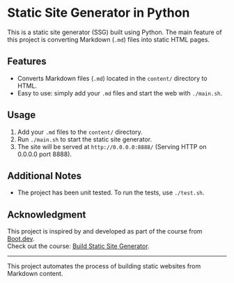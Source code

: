 # Static Site Generator in Python

This is a static site generator (SSG) built using Python. The main feature of this project is converting Markdown (`.md`) files into static HTML pages.

## Features

- Converts Markdown files (`.md`) located in the `content/` directory to HTML.
- Easy to use: simply add your `.md` files and start the web with `./main.sh`.

## Usage

1. Add your `.md` files to the `content/` directory.
2. Run `./main.sh` to start the static site generator.
3. The site will be served at `http://0.0.0.0:8888/` (Serving HTTP on 0.0.0.0 port 8888).

## Additional Notes

- The project has been unit tested. To run the tests, use `./test.sh`.

## Acknowledgment

This project is inspired by and developed as part of the course from [Boot.dev](https://www.boot.dev).  
Check out the course: [Build Static Site Generator](https://www.boot.dev/courses/build-static-site-generator).

---

This project automates the process of building static websites from Markdown content.
